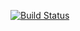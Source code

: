 [![Build Status](https://travis-ci.org/JMince/gCamp.svg?branch=master)](https://travis-ci.org/JMince/gCamp)

